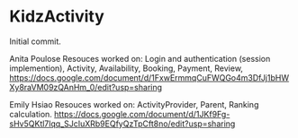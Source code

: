 # KidzActivity
Initial commit.

Anita Poulose
Resouces worked on: 
Login and authentication (session implemention),
Activity,
Availability,
Booking,
Payment,
Review,
https://docs.google.com/document/d/1FxwErmmqCuFWQGo4m3DfJj1bHWXy8raVM09zQAnHm_0/edit?usp=sharing



Emily Hsiao 
Resouces worked on: 
ActivityProvider,
Parent,
Ranking calculation.
https://docs.google.com/document/d/1JKf9Fg-sHv5QKtl7lqq_SJcIuXRb9EQfyQzTpCft8no/edit?usp=sharing
